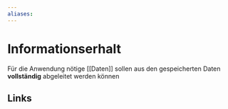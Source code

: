 ```yaml
---
aliases: 
---
```

# Informationserhalt 
Für die Anwendung nötige [[Daten]] sollen aus den gespeicherten Daten **vollständig** abgeleitet werden können

## Links